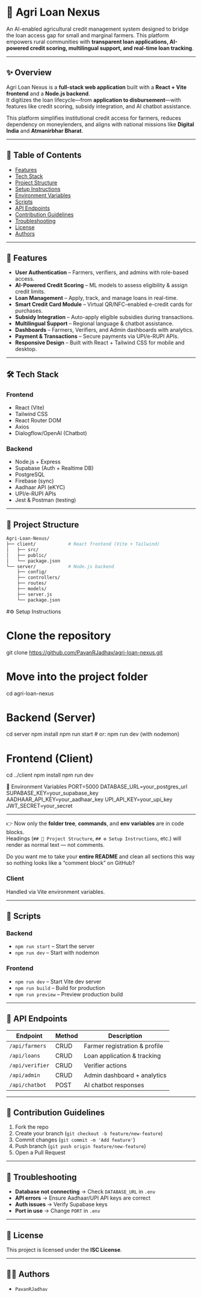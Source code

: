 # 🌱 Agri Loan Nexus  

An AI-enabled agricultural credit management system designed to bridge the loan access gap for small and marginal farmers. This platform empowers rural communities with **transparent loan applications, AI-powered credit scoring, multilingual support, and real-time loan tracking**.  

---

## ✨ Overview  

Agri Loan Nexus is a **full-stack web application** built with a **React + Vite frontend** and a **Node.js backend**.  
It digitizes the loan lifecycle—from **application to disbursement**—with features like credit scoring, subsidy integration, and AI chatbot assistance.  

This platform simplifies institutional credit access for farmers, reduces dependency on moneylenders, and aligns with national missions like **Digital India** and **Atmanirbhar Bharat**.  

---

## 📑 Table of Contents  
- [Features](#-features)  
- [Tech Stack](#-tech-stack)  
- [Project Structure](#-project-structure)  
- [Setup Instructions](#-setup-instructions)  
- [Environment Variables](#-environment-variables)  
- [Scripts](#-scripts)  
- [API Endpoints](#-api-endpoints)  
- [Contribution Guidelines](#-contribution-guidelines)  
- [Troubleshooting](#-troubleshooting)  
- [License](#-license)  
- [Authors](#-authors)  

---

## 🔑 Features  
- **User Authentication** – Farmers, verifiers, and admins with role-based access.  
- **AI-Powered Credit Scoring** – ML models to assess eligibility & assign credit limits.  
- **Loan Management** – Apply, track, and manage loans in real-time.  
- **Smart Credit Card Module** – Virtual QR/NFC-enabled e-credit cards for purchases.  
- **Subsidy Integration** – Auto-apply eligible subsidies during transactions.  
- **Multilingual Support** – Regional language & chatbot assistance.  
- **Dashboards** – Farmers, Verifiers, and Admin dashboards with analytics.  
- **Payment & Transactions** – Secure payments via UPI/e-RUPI APIs.  
- **Responsive Design** – Built with React + Tailwind CSS for mobile and desktop.  

---

## 🛠️ Tech Stack  

### Frontend  
- React (Vite)  
- Tailwind CSS  
- React Router DOM  
- Axios  
- Dialogflow/OpenAI (Chatbot)  

### Backend  
- Node.js + Express  
- Supabase (Auth + Realtime DB)  
- PostgreSQL  
- Firebase (sync)  
- Aadhaar API (eKYC)  
- UPI/e-RUPI APIs  
- Jest & Postman (testing)  

---

## 📂 Project Structure  

```bash
Agri-Loan-Nexus/
├── client/            # React frontend (Vite + Tailwind)
│   ├── src/
│   ├── public/
│   └── package.json
└── server/            # Node.js backend
    ├── config/
    ├── controllers/
    ├── routes/
    ├── models/
    ├── server.js
    └── package.json
```

#⚙️ Setup Instructions  
# Clone the repository
git clone https://github.com/PavanRJadhav/agri-loan-nexus.git

# Move into the project folder
cd agri-loan-nexus

# Backend (Server)
cd server
npm install
npm run start   # or: npm run dev (with nodemon)

# Frontend (Client)
cd ../client
npm install
npm run dev

🔐 Environment Variables
PORT=5000
DATABASE_URL=your_postgres_url
SUPABASE_KEY=your_supabase_key
AADHAAR_API_KEY=your_aadhaar_key
UPI_API_KEY=your_upi_key
JWT_SECRET=your_secret

---

👉 Now only the **folder tree**, **commands**, and **env variables** are in code blocks.  
Headings (`## 📂 Project Structure`, `## ⚙️ Setup Instructions`, etc.) will render as normal text — not comments.  

Do you want me to take your **entire README** and clean all sections this way so nothing looks like a “comment block” on GitHub?


### Client  
Handled via Vite environment variables.  

---

## 📜 Scripts  

### Backend  
- `npm run start` – Start the server  
- `npm run dev` – Start with nodemon  

### Frontend  
- `npm run dev` – Start Vite dev server  
- `npm run build` – Build for production  
- `npm run preview` – Preview production build  

---

## 📡 API Endpoints  

| Endpoint       | Method | Description                   |
|----------------|--------|-------------------------------|
| `/api/farmers` | CRUD   | Farmer registration & profile |
| `/api/loans`   | CRUD   | Loan application & tracking   |
| `/api/verifier`| CRUD   | Verifier actions              |
| `/api/admin`   | CRUD   | Admin dashboard + analytics   |
| `/api/chatbot` | POST   | AI chatbot responses          |

---

## 🤝 Contribution Guidelines  
1. Fork the repo  
2. Create your branch (`git checkout -b feature/new-feature`)  
3. Commit changes (`git commit -m 'Add feature'`)  
4. Push branch (`git push origin feature/new-feature`)  
5. Open a Pull Request  

---

## 🐞 Troubleshooting  
- **Database not connecting** → Check `DATABASE_URL` in `.env`  
- **API errors** → Ensure Aadhaar/UPI API keys are correct  
- **Auth issues** → Verify Supabase keys  
- **Port in use** → Change `PORT` in `.env`  

---

## 📜 License  
This project is licensed under the **ISC License**.  

---

## 👨‍💻 Authors  
-     PavanRJadhav

